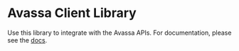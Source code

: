 # Avassa Client Library
Use this library to integrate with the Avassa APIs. For documentation, please see the [docs](https://docs.rs/avassa-client).
